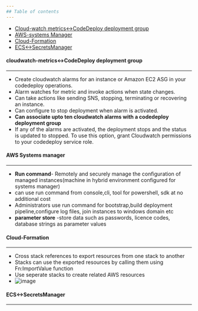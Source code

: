 ```yaml
---
## Table of contents
---
```

* [Cloud-watch metrics<->CodeDeploy deployment group](#cloudwatch-metrics-codedeploy)
* [AWS-systems Manager](#AWS-systems-manager)
* [Cloud-Formation](#Cloud-Formation)
* [ECS<->SecretsManager](#ECS<->SecretsManager)


#### cloudwatch-metrics<->CodeDeploy deployment group
---
- Create cloudwatch alarms for an instance or Amazon EC2 ASG in your codedeploy operations. 
- Alarm watches for metric and invoke actions when state changes.
- Can take actions like sending SNS, stopping, terminating or recovering an instance.
- Can configure to stop deployment when alarm is activated.
- **Can associate upto ten cloudwatch alarms with a codedeploy deployment group**
- If any of the alarms are activated, the deployment stops and the status is updated to stopped. 
  To use this option, grant Cloudwatch permissions to your codedeploy service role.

#### AWS Systems manager
---
- **Run command**- Remotely and securely manage the configuration of managed instances(machine in hybrid environment configured for systems manager)
- can use run command from console,cli, tool for powershell, sdk at no additional cost
- Administrators use run command for bootstrap,build deployment pipeline,configure log files, join instances to windows domain etc
- **parameter store** -store data such as passwords, licence codes, database strings as parameter values


#### Cloud-Formation
---
- Cross stack references to export resources from one stack to another
- Stacks can use the exported resources by calling them using Fn:ImportValue function
- Use seperate stacks to create related AWS resources
- ![image](https://user-images.githubusercontent.com/81581601/156093802-0ff739f1-3715-4f2a-929a-46aa16b3539d.png)

#### ECS<->SecretsManager
 ---
 
 
 
